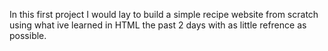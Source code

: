 In this first project I would lay to build a simple recipe website from scratch using what ive learned in HTML the past 2 days with as little refrence as possible.